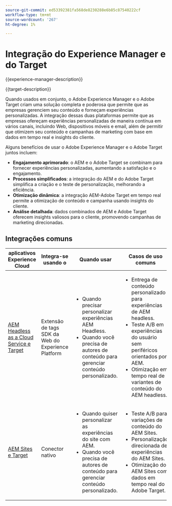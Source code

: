 ```yaml
---
source-git-commit: ed53392381fa568de8230288e6b85c87540222cf
workflow-type: tm+mt
source-wordcount: '267'
ht-degree: 1%

---
```



# Integração do Experience Manager e do Target

{{experience-manager-description}}

{{target-description}}

Quando usados em conjunto, o Adobe Experience Manager e o Adobe Target criam uma solução completa e poderosa que permite que as empresas gerenciem seu conteúdo e forneçam experiências personalizadas. A integração dessas duas plataformas permite que as empresas ofereçam experiências personalizadas de maneira contínua em vários canais, incluindo Web, dispositivos móveis e email, além de permitir que otimizem seu conteúdo e campanhas de marketing com base em dados em tempo real e insights do cliente.

Alguns benefícios de usar o Adobe Experience Manager e o Adobe Target juntos incluem:

+ **Engajamento aprimorado**: o AEM e o Adobe Target se combinam para fornecer experiências personalizadas, aumentando a satisfação e o engajamento.
+ **Processos simplificados**: a integração do AEM e do Adobe Target simplifica a criação e o teste de personalização, melhorando a eficiência.
+ **Otimização dinâmica**: a integração AEM-Adobe Target em tempo real permite a otimização de conteúdo e campanha usando insights do cliente.
+ **Análise detalhada**: dados combinados de AEM e Adobe Target oferecem insights valiosos para o cliente, promovendo campanhas de marketing direcionadas.

## Integrações comuns

<table>
    <thead>
        <tr>
            <th>aplicativos Experience Cloud</th>
            <th>Integra-se usando o</th>
            <th>Quando usar</th>
            <th>Casos de uso comuns</th>
        </tr>
    </thead>
    <tbody>
        <tr>
            <td><a href="https://experienceleague.adobe.com/docs/experience-manager-learn/cloud-service/integrations/target.html" target="_blank" rel="noreferrer">AEM Headless as a Cloud Service e Target</a></td>
            <td>Extensão de tags SDK da Web do Experience Platform</td>
            <td>
              <ul>
                <li>Quando precisar personalizar experiências AEM Headless.</li>
                <li>Quando você precisa de autores de conteúdo para gerenciar conteúdo personalizado.</li>
              </ul>
            </td>
            <td>
                <ul>
                  <li>Entrega de conteúdo personalizado para experiências de AEM headless.</li>
                  <li>Teste A/B em experiências do usuário sem periféricos orientados por AEM.</li>
                  <li>Otimização em tempo real de variantes de conteúdo do AEM headless.</li>
                </ul>
            </td>
        </tr>
        <tr>
            <td><a href="https://experienceleague.adobe.com/docs/experience-manager-learn/sites/integrations/target/overview.html" target="_blank" rel="noreferrer">AEM Sites e Target</a></td>
            <td>Conector nativo</td>
            <td>
                <ul>
                    <li>Quando quiser personalizar as experiências do site com AEM.</li>
                    <li>Quando você precisa de autores de conteúdo para gerenciar conteúdo personalizado.</li>
                </ul>
            </td>
            <td>
              <ul>
                <li>Teste A/B para variações de conteúdo do AEM Sites.</li>
                <li>Personalização direcionada de experiências do AEM Sites.</li>
                <li>Otimização do AEM Sites com dados em tempo real do Adobe Target.</li>
              </ul>
            </td>
        </tr>
    </tbody>          
</table>
